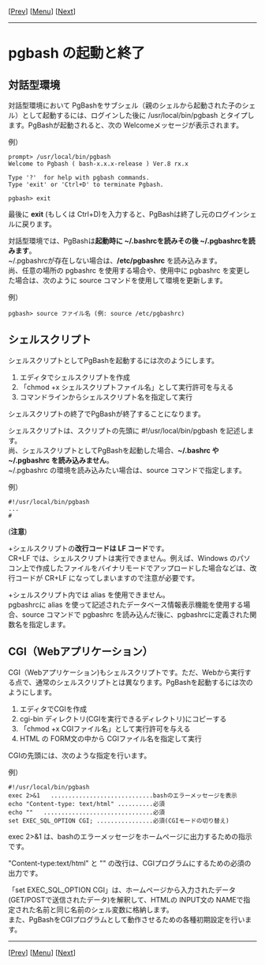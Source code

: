 [[Prev](./readme.md)] [[Menu](./readme.md)] [[Next](./usage02-j.md)]

* * *

# pgbash の起動と終了

## 対話型環境<a id="TTY" name="TTY">&nbsp;</a>

対話型環境において PgBashをサブシェル（親のシェルから起動された子のシェル）として起動するには、ログインした後に /usr/local/bin/pgbash とタイプします。PgBashが起動されると、次の Welcomeメッセージが表示されます。  

例）

    prompt> /usr/local/bin/pgbash
    Welcome to Pgbash ( bash-x.x.x-release ) Ver.8 rx.x
        
    Type '?'  for help with pgbash commands.
    Type 'exit' or 'Ctrl+D' to terminate Pgbash.
        
    pgbash> exit

最後に **exit** (もしくは Ctrl+D)を入力すると、PgBashは終了し元のログインシェルに戻ります。  

対話型環境では、PgBashは**起動時に ~/.bashrcを読みその後 ~/.pgbashrcを読みます**。  
~/.pgbashrcが存在しない場合は、**/etc/pgbashrc** を読み込みます。   
尚、任意の場所の pgbashrc を使用する場合や、使用中に pgbashrc を変更した場合は、次のように source コマンドを使用して環境を更新します。  

例）

    pgbash> source ファイル名 (例: source /etc/pgbashrc)  

## シェルスクリプト<a id="SHELL" name="SHELL">&nbsp;</a>

シェルスクリプトとしてPgBashを起動するには次のようにします。  

1. エディタでシェルスクリプトを作成  
2. 「chmod +x シェルスクリプトファイル名」として実行許可を与える  
3. コマンドラインからシェルスクリプト名を指定して実行  

シェルスクリプトの終了でPgBashが終了することになります。  

シェルスクリプトは、スクリプトの先頭に #!/usr/local/bin/pgbash を記述します。  
尚、シェルスクリプトとしてPgBashを起動した場合、**~/.bashrc や  ~/.pgbashrc を読み込みません**。  
~/.pgbashrc の環境を読み込みたい場合は、source コマンドで指定します。  

例）

    #!/usr/local/bin/pgbash
    ...
    #

(**注意**)  

+シェルスクリプトの**改行コードは LF コード**です。  
CR+LF では、シェルスクリプトは実行できません。例えば、Windows のパソコン上で作成したファイルをバイナリモードでアップロードした場合などは、改行コードが CR+LF になってしまいますので注意が必要です。  

+シェルスクリプト内では alias を使用できません。  
pgbashrcに alias を使って記述されたデータベース情報表示機能を使用する場合、source コマンドで pgbashrc を読み込んだ後に、pgbashrcに定義された関数名を指定します。  

## CGI（Webアプリケーション）<a id="CGI" name="CGI">&nbsp;</a>

CGI（Webアプリケーション)もシェルスクリプトです。ただ、Webから実行する点で、通常のシェルスクリプトとは異なります。PgBashを起動するには次のようにします。  

1. エディタでCGIを作成  
2. cgi-bin ディレクトリ(CGIを実行できるディレクトリ)にコピーする  
3. 「chmod +x CGIファイル名」として実行許可を与える  
4. HTML の FORM文の中から CGIファイル名を指定して実行  

CGIの先頭には、次のような指定を行います。  

例）

    #!/usr/local/bin/pgbash
    exec 2>&1   .............................bashのエラーメッセージを表示
    echo "Content-type: text/html" ..........必須
    echo ""   ...............................必須
    set EXEC_SQL_OPTION CGI; ................必須(CGIモードの切り替え)

exec 2>&1 は、bashのエラーメッセージをホームページに出力するための指示です。  

"Content-type:text/html" と "" の改行は、CGIプログラムにするための必須の出力です。  

「set EXEC_SQL_OPTION CGI」は、ホームページから入力されたデータ(GET/POSTで送信されたデータ)を解釈して、HTMLの INPUT文の NAMEで指定された名前と同じ名前のシェル変数に格納します。  
また、PgBashをCGIプログラムとして動作させるための各種初期設定を行います。  

* * *

[[Prev](./readme.md)] [[Menu](./readme.md)] [[Next](./usage02-j.md)]
